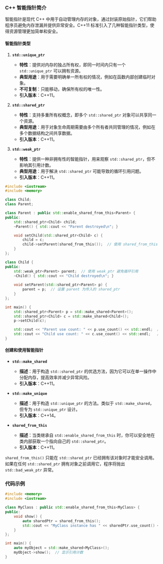 ### C++ 智能指针简介

智能指针是现代 C++ 中用于自动管理内存的对象，通过封装原始指针，它们帮助程序员避免内存泄漏并提供异常安全。C++11 标准引入了几种智能指针类型，使得资源管理更加简单和安全。

#### 智能指针类型

1. **`std::unique_ptr`**
   - **特性**：提供对内存的独占所有权，即同一时间内只有一个 `std::unique_ptr` 可以拥有资源。
   - **典型用途**：用于需要明确单一所有权的情况，例如在函数内部创建临时对象。
   - **不可复制**：只能移动，确保所有权的唯一性。
   - **引入版本**：C++11。

2. **`std::shared_ptr`**
   - **特性**：支持多重所有权概念，即多个 `std::shared_ptr` 对象可以共享同一个资源。
   - **典型用途**：用于对象生命周期需要由多个所有者共同管理的情况，例如在多个数据结构之间共享数据。
   - **引入版本**：C++11。

3. **`std::weak_ptr`**
   - **特性**：提供一种非拥有性的智能指针，用来观察 `std::shared_ptr`，但不影响其引用计数。
   - **典型用途**：用于解决 `std::shared_ptr` 可能导致的循环引用问题。
   - **引入版本**：C++11。

```cpp
#include <iostream>
#include <memory>

class Child;
class Parent;

class Parent : public std::enable_shared_from_this<Parent> {
public:
    std::shared_ptr<Child> child;
    ~Parent() { std::cout << "Parent destroyed\n"; }

    void setChild(std::shared_ptr<Child> c) {
        child = c;
        child->setParent(shared_from_this());  // 使用 shared_from_this() 获取当前对象的 shared_ptr
    }
};

class Child {
public:
    std::weak_ptr<Parent> parent;  // 使用 weak_ptr 避免循环引用
    ~Child() { std::cout << "Child destroyed\n"; }
    
    void setParent(std::shared_ptr<Parent> p) {
        parent = p;  // 设置 parent 为传入的 shared_ptr
    }
};

int main() {
    std::shared_ptr<Parent> p = std::make_shared<Parent>();
    std::shared_ptr<Child> c = std::make_shared<Child>();
    p->setChild(c);

    std::cout << "Parent use count: " << p.use_count() << std::endl;  // 输出会是 2，因为 child 也持有 parent 的 shared_ptr
    std::cout << "Child use count: " << c.use_count() << std::endl;   // 输出 1
}

```
#### 创建和使用智能指针

- **`std::make_shared`**
  - **描述**：用于构造 `std::shared_ptr` 的优选方法，因为它可以在单一操作中分配内存，提高效率并减少异常风险。
  - **引入版本**：C++11。

- **`std::make_unique`**
  - **描述**：用于构造 `std::unique_ptr` 的方法。类似于 `std::make_shared`，但专为 `std::unique_ptr` 设计。
  - **引入版本**：C++14。

- **`shared_from_this`**
  - **描述**：当类继承自 `std::enable_shared_from_this` 时，你可以安全地在类内部获取一个指向自己的 `std::shared_ptr`。
  - **引入版本**：C++11。

`shared_from_this()` 只能在 `std::shared_ptr` 已经拥有该对象时才能安全调用。如果在任何 `std::shared_ptr` 拥有对象之前调用它，程序将抛出 `std::bad_weak_ptr` 异常。

### 代码示例

```cpp
#include <memory>
#include <iostream>

class MyClass : public std::enable_shared_from_this<MyClass> {
public:
    void show() {
        auto sharedPtr = shared_from_this();
        std::cout << "MyClass instance has " << sharedPtr.use_count() << " references\n";
    }
};

int main() {
    auto myObject = std::make_shared<MyClass>();
    myObject->show();  // 显示引用计数
}
```
